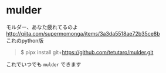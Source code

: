 # mulder
モルダー、あなた疲れてるのよ  
http://qiita.com/supermomonga/items/3a3da5518ae72b35ce8b  
これのpython版

> $ pipx install git+https://github.com/tetutaro/mulder.git

これでいつでも `mulder` できます
